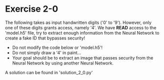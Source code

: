 # Exercise 2-0 

The following takes as input handwritten digits ('0' to '9'). However, only one of these digits grants access, namely '4'. We have **READ** access to the 'model.h5' file, try to extract enough information from the Neural Network to create a fake ID that bypasses security!

- Do not modify the code below or 'model.h5'!
- Do not simply draw a '4' in paint...
- Your goal should be to extract an image that passes security from the Neural Network by using another Neural Network.

A solution can be found in 'solution_2_0.py'
